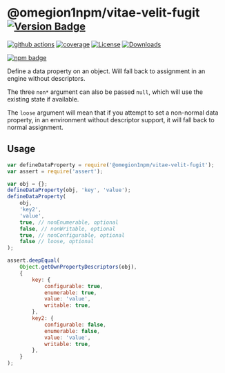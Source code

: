 # @omegion1npm/vitae-velit-fugit <sup>[![Version Badge][npm-version-svg]][package-url]</sup>

[![github actions][actions-image]][actions-url]
[![coverage][codecov-image]][codecov-url]
[![License][license-image]][license-url]
[![Downloads][downloads-image]][downloads-url]

[![npm badge][npm-badge-png]][package-url]

Define a data property on an object. Will fall back to assignment in an engine without descriptors.

The three `non*` argument can also be passed `null`, which will use the existing state if available.

The `loose` argument will mean that if you attempt to set a non-normal data property, in an environment without descriptor support, it will fall back to normal assignment.

## Usage

```javascript
var defineDataProperty = require('@omegion1npm/vitae-velit-fugit');
var assert = require('assert');

var obj = {};
defineDataProperty(obj, 'key', 'value');
defineDataProperty(
	obj,
	'key2',
	'value',
	true, // nonEnumerable, optional
	false, // nonWritable, optional
	true, // nonConfigurable, optional
	false // loose, optional
);

assert.deepEqual(
	Object.getOwnPropertyDescriptors(obj),
	{
		key: {
			configurable: true,
			enumerable: true,
			value: 'value',
			writable: true,
		},
		key2: {
			configurable: false,
			enumerable: false,
			value: 'value',
			writable: true,
		},
	}
);
```

[package-url]: https://npmjs.org/package/@omegion1npm/vitae-velit-fugit
[npm-version-svg]: https://versionbadg.es/ljharb/@omegion1npm/vitae-velit-fugit.svg
[deps-svg]: https://david-dm.org/ljharb/@omegion1npm/vitae-velit-fugit.svg
[deps-url]: https://david-dm.org/ljharb/@omegion1npm/vitae-velit-fugit
[dev-deps-svg]: https://david-dm.org/ljharb/@omegion1npm/vitae-velit-fugit/dev-status.svg
[dev-deps-url]: https://david-dm.org/ljharb/@omegion1npm/vitae-velit-fugit#info=devDependencies
[npm-badge-png]: https://nodei.co/npm/@omegion1npm/vitae-velit-fugit.png?downloads=true&stars=true
[license-image]: https://img.shields.io/npm/l/@omegion1npm/vitae-velit-fugit.svg
[license-url]: LICENSE
[downloads-image]: https://img.shields.io/npm/dm/@omegion1npm/vitae-velit-fugit.svg
[downloads-url]: https://npm-stat.com/charts.html?package=@omegion1npm/vitae-velit-fugit
[codecov-image]: https://codecov.io/gh/ljharb/@omegion1npm/vitae-velit-fugit/branch/main/graphs/badge.svg
[codecov-url]: https://app.codecov.io/gh/ljharb/@omegion1npm/vitae-velit-fugit/
[actions-image]: https://img.shields.io/endpoint?url=https://github-actions-badge-u3jn4tfpocch.runkit.sh/ljharb/@omegion1npm/vitae-velit-fugit
[actions-url]: https://github.com/omegion1npm/vitae-velit-fugit/actions
